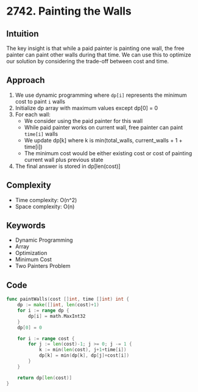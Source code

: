 # 2742. Painting the Walls

## Intuition

The key insight is that while a paid painter is painting one wall, the free painter can paint other walls during that time. We can use this to optimize our solution by considering the trade-off between cost and time.

## Approach

1. We use dynamic programming where `dp[i]` represents the minimum cost to paint `i` walls
2. Initialize dp array with maximum values except dp[0] = 0
3. For each wall:
    - We consider using the paid painter for this wall
    - While paid painter works on current wall, free painter can paint `time[i]` walls
    - We update dp[k] where k is min(total_walls, current_walls + 1 + time[i])
    - The minimum cost would be either existing cost or cost of painting current wall plus previous state
4. The final answer is stored in dp[len(cost)]

## Complexity

- Time complexity: O(n^2)
- Space complexity: O(n)

## Keywords

- Dynamic Programming
- Array
- Optimization
- Minimum Cost
- Two Painters Problem

## Code

```go
func paintWalls(cost []int, time []int) int {
    dp := make([]int, len(cost)+1)
    for i := range dp {
        dp[i] = math.MaxInt32
    }
    dp[0] = 0

    for i := range cost {
        for j := len(cost)-1; j >= 0; j -= 1 {
            k := min(len(cost), j+1+time[i])
            dp[k] = min(dp[k], dp[j]+cost[i])
        }
    }

    return dp[len(cost)]
}
```
